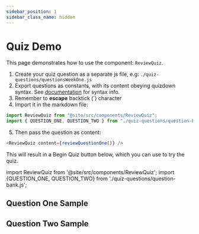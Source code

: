 ```yaml
---
sidebar_position: 1
sidebar_class_name: hidden
---
```


# Quiz Demo

This page demonstrates how to use the component: `ReviewQuiz`.

1. Create your quiz question as a separate js file, e.g: `./quiz-questions/questionsWeekOne.js`
2. Export questions as constants, with its content obeying quizdown syntax. See [documentation](https://github.com/bonartm/quizdown-js/blob/main/docs/syntax.md) for syntax info.
3. Remember to **escape** backtick (\`) character
4. Import it in the markdown file:

```js
import ReviewQuiz from "@site/src/components/ReviewQuiz";
import { QUESTION_ONE, QUESTION_TWO } from "./quiz-questions/question-bank.js";
```

5. Then pass the question as content:

```js
<ReviewQuiz content={reviewQuestionOne()} />
```

This will result in a Begin Quiz button below, which you can use to try the quiz.

import ReviewQuiz from '@site/src/components/ReviewQuiz';
import {QUESTION_ONE, QUESTION_TWO} from './quiz-questions/question-bank.js';

## Question One Sample

<ReviewQuiz content={QUESTION_ONE} name="quizdownQuestionOne"/>

## Question Two Sample

<ReviewQuiz content={QUESTION_TWO} name="quizdownQuestionTwo"/>
